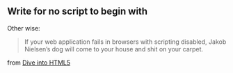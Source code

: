 <article><h2>Write for no script to begin with</h2><p>Other wise:</p><blockquote>	<p>If your web application fails in browsers with scripting disabled, Jakob Nielsen’s dog will come to your house and shit on your carpet.</p></blockquote><p>from <a href="http://diveintohtml5.org/history.html">Dive into HTML5</a></p></article>